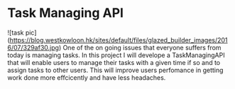 # Task Managing API
![task pic] (https://blog.westkowloon.hk/sites/default/files/glazed_builder_images/2016/07/329af30.jpg)
One of the on going issues that everyone suffers from today is managing tasks. In this project I will develope a TaskManagingAPI that will enable users to manage their tasks with a given time if so and to assign tasks to other users. This will improve users perfomance in getting work done more effcicently and have less headaches.
